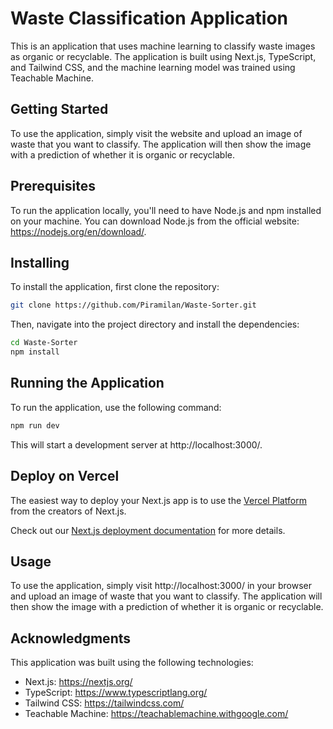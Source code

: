 # Waste Classification Application

This is an application that uses machine learning to classify waste images as organic or recyclable. The application is built using Next.js, TypeScript, and Tailwind CSS, and the machine learning model was trained using Teachable Machine.

## Getting Started

To use the application, simply visit the website and upload an image of waste that you want to classify. The application will then show the image with a prediction of whether it is organic or recyclable.

## Prerequisites

To run the application locally, you'll need to have Node.js and npm installed on your machine. You can download Node.js from the official website: https://nodejs.org/en/download/.

## Installing

To install the application, first clone the repository:

```bash
git clone https://github.com/Piramilan/Waste-Sorter.git
```
Then, navigate into the project directory and install the dependencies:
```bash
cd Waste-Sorter
npm install
```

## Running the Application

To run the application, use the following command:
```bash
npm run dev
```

This will start a development server at http://localhost:3000/.

## Deploy on Vercel

The easiest way to deploy your Next.js app is to use the [Vercel Platform](https://vercel.com/new?utm_medium=default-template&filter=next.js&utm_source=create-next-app&utm_campaign=create-next-app-readme) from the creators of Next.js.

Check out our [Next.js deployment documentation](https://nextjs.org/docs/deployment) for more details.

## Usage

To use the application, simply visit http://localhost:3000/ in your browser and upload an image of waste that you want to classify. The application will then show the image with a prediction of whether it is organic or recyclable.

## Acknowledgments

This application was built using the following technologies:

- Next.js: https://nextjs.org/
- TypeScript: https://www.typescriptlang.org/
- Tailwind CSS: https://tailwindcss.com/
- Teachable Machine: https://teachablemachine.withgoogle.com/
